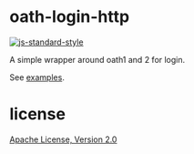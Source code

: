 # oath-login-http

[![js-standard-style](https://cdn.rawgit.com/feross/standard/master/badge.svg)](https://github.com/feross/standard)

A simple wrapper around oath1 and 2 for login.

See [examples](/examples).

# license

[Apache License, Version 2.0](LICENSE)
